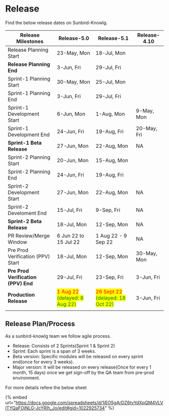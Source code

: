 # Release

Find the below release dates on Sunbird-Knowlg.&#x20;

<table><thead><tr><th>Release Milestones</th><th>Release-5.0</th><th>Release-5.1</th><th data-hidden>Release-4.10</th></tr></thead><tbody><tr><td>Release Planning Start</td><td>23-May, Mon</td><td>18-Jul, Mon</td><td></td></tr><tr><td><strong>Release Planning End</strong></td><td>3-Jun, Fri</td><td>29-Jul, Fri</td><td></td></tr><tr><td>Sprint-1 Planning Start</td><td>30-May, Mon</td><td>25-Jul, Mon</td><td></td></tr><tr><td>Sprint-1 Planning End</td><td>3-Jun, Fri</td><td>29-Jul, Fri</td><td></td></tr><tr><td>Sprint-1 Development Start</td><td>6-Jun, Mon</td><td>1-Aug, Mon</td><td>9-May, Mon</td></tr><tr><td>Sprint-1 Development End</td><td>24-Jun, Fri</td><td>19-Aug, Fri</td><td>20-May, Fri</td></tr><tr><td><strong>Sprint-1 Beta Release</strong></td><td>27-Jun, Mon</td><td>22-Aug, Mon</td><td>NA</td></tr><tr><td>Sprint-2 Planning Start</td><td>20-Jun, Mon</td><td>15-Aug, Mon</td><td></td></tr><tr><td>Sprint-2 Planning End</td><td>24-Jun, Fri</td><td>19-Aug, Fri</td><td></td></tr><tr><td>Sprint-2 Development Start</td><td>27-Jun, Mon</td><td>22-Aug, Mon</td><td>NA</td></tr><tr><td>Sprint-2 Develoment End</td><td>15-Jul, Fri</td><td>9-Sep, Fri</td><td>NA</td></tr><tr><td><strong>Sprint-2 Beta Release</strong></td><td>18-Jul, Mon</td><td>12-Sep, Mon</td><td>NA</td></tr><tr><td>PR Review/Merge Window</td><td>6 Jun 22 to 15 Jul 22</td><td>1 Aug 22 - 9 Sep 22</td><td>NA</td></tr><tr><td>Pre Prod Verification (PPV) Start</td><td>18-Jul, Mon</td><td>12-Sep, Mon</td><td>30-May, Mon</td></tr><tr><td><strong>Pre Prod Verification (PPV) End</strong></td><td>29-Jul, Fri</td><td>23-Sep, Fri</td><td>3-Jun, Fri</td></tr><tr><td><strong>Production Release</strong></td><td><mark style="color:red;">1 Aug 22</mark> <mark style="color:green;">(delayed: 8 Aug 22)</mark></td><td><mark style="color:red;">26 Sept 22</mark> <mark style="color:green;">(delayed: 18 Oct 22)</mark></td><td>3-Jun, Fri</td></tr><tr><td></td><td></td><td></td><td></td></tr></tbody></table>

## Release Plan/Process

As a sunbird-knowlg team we follow agile process.&#x20;

* Release: Consists of 2 Sprints(Sprint 1 & Sprint 2)
* Sprint: Each sprint is a span of 3 weeks.
* Beta version: Specific modules will be released on every sprint end(once for every 3 weeks).
* Major version: It will be released on every release(Once for every 1 month, 15 days) once we get sign-off by the QA team from pre-prod environment.

For more details refere the below sheet

{% embed url="https://docs.google.com/spreadsheets/d/1jEO5gArDZ6tvYdXpQM4VLVITYQaFOjNLG-JcYRIh_Jo/edit#gid=1022925734" %}
